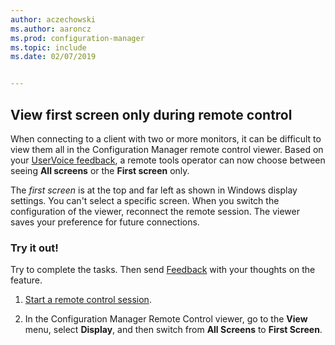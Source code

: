 ```yaml
---
author: aczechowski
ms.author: aaroncz
ms.prod: configuration-manager
ms.topic: include
ms.date: 02/07/2019


---
```


## <a name="bkmk_rcmulti"></a> View first screen only during remote control
<!--3231732-->

When connecting to a client with two or more monitors, it can be difficult to view them all in the Configuration Manager remote control viewer. Based on your [UserVoice feedback](https://configurationmanager.uservoice.com/forums/300492-ideas/suggestions/34609915-use-sccm-to-remote-control-multiple-monitors), a remote tools operator can now choose between seeing **All screens** or the **First screen** only. 

The *first screen* is at the top and far left as shown in Windows display settings. You can't select a specific screen. When you switch the configuration of the viewer, reconnect the remote session. The viewer saves your preference for future connections. 


### Try it out!

Try to complete the tasks. Then send [Feedback](../../../../understand/product-feedback.md) with your thoughts on the feature.

1. [Start a remote control session](../../../../clients/manage/remote-control/remotely-administer-a-windows-client-computer.md).  

2. In the Configuration Manager Remote Control viewer, go to the **View** menu, select **Display**, and then switch from **All Screens** to **First Screen**.  

